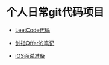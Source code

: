 # 个人日常git代码项目

- [LeetCode代码](https://github.com/dannyCaiHaoming/MyGitProfject/tree/master/LeetCode%E7%9A%84%E4%BB%A3%E7%A0%81)

- [剑指Offer的笔记](https://github.com/dannyCaiHaoming/MyGitProfject/tree/master/%E5%89%91%E6%8C%87Offer)

- [iOS面试准备](https://github.com/dannyCaiHaoming/MyGitProfject/tree/master/iOS%E9%9D%A2%E8%AF%95%E5%87%86%E5%A4%87)
